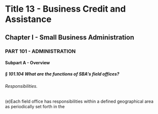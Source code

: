 
# Title 13 - Business Credit and Assistance
## Chapter I - Small Business Administration
### PART 101 - ADMINISTRATION
#### Subpart A - Overview
##### § 101.104 What are the functions of SBA's field offices?
###### Responsibilities.

(e)Each field office has responsibilities within a defined geographical area as periodically set forth in the
